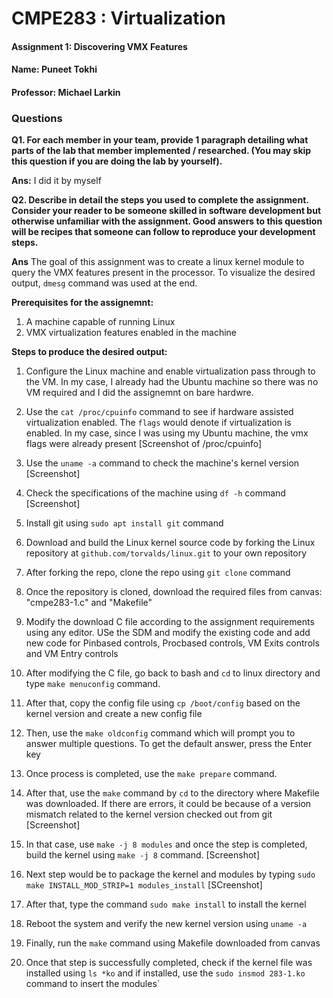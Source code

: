 
# CMPE283 : Virtualization

#### Assignment 1: Discovering VMX Features
#### Name:  Puneet Tokhi
#### Professor: Michael Larkin


### Questions

**Q1. For each member in your team, provide 1 paragraph detailing what parts of the lab that member
implemented / researched. (You may skip this question if you are doing the lab by yourself).**

**Ans:** I did it by myself

**Q2. Describe in detail the steps you used to complete the assignment. Consider your reader to be someone skilled in software development but otherwise unfamiliar with the assignment. Good answers to this
    question will be recipes that someone can follow to reproduce your development steps.**
    
 **Ans** The goal of this assignment was to create a linux kernel module to query the VMX features present in the processor. To visualize the desired output, `dmesg` command was used at the end.

**Prerequisites for the assignemnt:**
1. A machine capable of running Linux
2. VMX virtualization features enabled in the machine

**Steps to produce the desired output:**
1. Configure the Linux machine and enable virtualization pass through to the VM. In my case, I already had the Ubuntu machine so there was no VM required and I did the assignemnt on bare hardwre.
2. Use the `cat /proc/cpuinfo` command to see if hardware assisted virtualization enabled. The `flags` would denote if virtualization is enabled. In my case, since I was using my Ubuntu machine, the vmx flags were already present
[Screenshot of /proc/cpuinfo]
3. Use the `uname -a` command to check the machine's kernel version
[Screenshot]
4. Check the specifications of the machine using `df -h` command
[Screenshot]

5. Install git using `sudo apt install git` command 
6. Download and build the Linux kernel source code by forking the Linux repository at `github.com/torvalds/linux.git` to your own repository
7. After forking the repo, clone the repo using `git clone` command
8. Once the repository is cloned, download the required files from canvas: "cmpe283-1.c" and "Makefile"
9. Modify the download C file according to the assignment requirements using any editor. USe the SDM and modify the existing code and add new code for Pinbased controls, Procbased controls, VM Exits controls and VM Entry controls
10. After modifying the C file, go back to bash and `cd` to linux directory and type `make menuconfig` command. 
11. After that, copy the config file using `cp /boot/config` based on the kernel version and create a new config file
12. Then, use the `make oldconfig` command which will prompt you to answer multiple questions. To get the default answer, press the Enter key
13. Once process is completed, use the `make prepare` command. 
14. After that, use the `make` command by `cd` to the directory where Makefile was downloaded. If there are errors, it could be because of a version mismatch related to the kernel version checked out from git
[Screenshot]
15. In that case, use `make -j 8 modules` and once the step is completed, build the kernel using `make -j 8` command.
[Screenshot]
16. Next step would be to package the kernel and modules by typing `sudo make INSTALL_MOD_STRIP=1 modules_install`
[SCreenshot]
17. After that, type the command `sudo make install` to install the kernel
18. Reboot the system and verify the new kernel version using `uname -a` 
19. Finally, run the `make` command using Makefile downloaded from canvas
20. Once that step is successfully completed, check if the kernel file was installed using `ls *ko` and if installed, use the `sudo insmod 283-1.ko` command to insert the modules`
